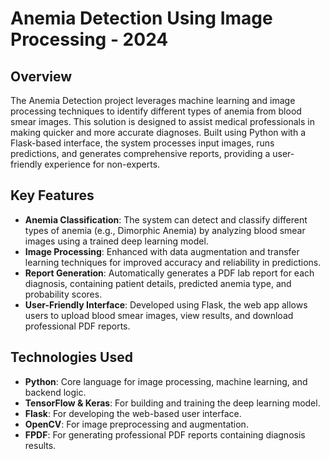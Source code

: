 # Anemia Detection Using Image Processing - 2024

## Overview
The Anemia Detection project leverages machine learning and image processing techniques to identify different types of anemia from blood smear images. This solution is designed to assist medical professionals in making quicker and more accurate diagnoses. Built using Python with a Flask-based interface, the system processes input images, runs predictions, and generates comprehensive reports, providing a user-friendly experience for non-experts.

## Key Features

- **Anemia Classification**: The system can detect and classify different types of anemia (e.g., Dimorphic Anemia) by analyzing blood smear images using a trained deep learning model.
- **Image Processing**: Enhanced with data augmentation and transfer learning techniques for improved accuracy and reliability in predictions.
- **Report Generation**: Automatically generates a PDF lab report for each diagnosis, containing patient details, predicted anemia type, and probability scores.
- **User-Friendly Interface**: Developed using Flask, the web app allows users to upload blood smear images, view results, and download professional PDF reports.

## Technologies Used

- **Python**: Core language for image processing, machine learning, and backend logic.
- **TensorFlow & Keras**: For building and training the deep learning model.
- **Flask**: For developing the web-based user interface.
- **OpenCV**: For image preprocessing and augmentation.
- **FPDF**: For generating professional PDF reports containing diagnosis results.
